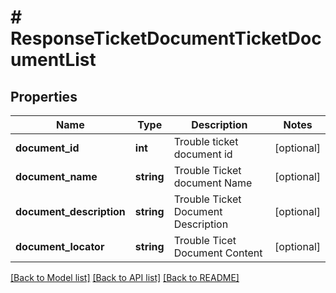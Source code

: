 # # ResponseTicketDocumentTicketDocumentList

## Properties

Name | Type | Description | Notes
------------ | ------------- | ------------- | -------------
**document_id** | **int** | Trouble ticket document id | [optional]
**document_name** | **string** | Trouble Ticket document Name | [optional]
**document_description** | **string** | Trouble Ticket Document Description | [optional]
**document_locator** | **string** | Trouble Ticet Document Content | [optional]

[[Back to Model list]](../../README.md#models) [[Back to API list]](../../README.md#endpoints) [[Back to README]](../../README.md)
